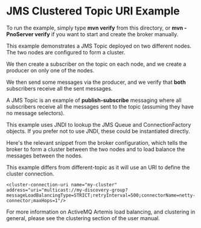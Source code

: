 # JMS Clustered Topic URI Example

To run the example, simply type **mvn verify** from this directory, or **mvn -PnoServer verify** if you want to start and create the broker manually.

This example demonstrates a JMS Topic deployed on two different nodes. The two nodes are configured to form a cluster.

We then create a subscriber on the topic on each node, and we create a producer on only one of the nodes.

We then send some messages via the producer, and we verify that **both** subscribers receive all the sent messages.

A JMS Topic is an example of **publish-subscribe** messaging where all subscribers receive all the messages sent to the topic (assuming they have no message selectors).

This example uses JNDI to lookup the JMS Queue and ConnectionFactory objects. If you prefer not to use JNDI, these could be instantiated directly.

Here's the relevant snippet from the broker configuration, which tells the broker to form a cluster between the two nodes and to load balance the messages between the nodes.

This example differs from different-topic as it will use an URI to define the cluster connection.

    <cluster-connection-uri name="my-cluster" address="uri="multicast://my-discovery-group?messageLoadBalancingType=STRICT;retryInterval=500;connectorName=netty-connector;maxHops=1"/>

For more information on ActiveMQ Artemis load balancing, and clustering in general, please see the clustering section of the user manual.